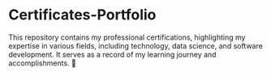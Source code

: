 # Certificates-Portfolio
This repository contains my professional certifications, highlighting my expertise in various fields, including technology, data science, and software development. It serves as a record of my learning journey and accomplishments. 🚀
